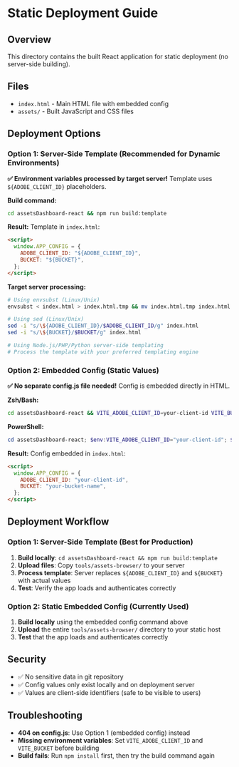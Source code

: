 # Static Deployment Guide

## Overview

This directory contains the built React application for static deployment (no server-side building).

## Files

- `index.html` - Main HTML file with embedded config
- `assets/` - Built JavaScript and CSS files

## Deployment Options

### Option 1: Server-Side Template (Recommended for Dynamic Environments)

**✅ Environment variables processed by target server!** Template uses `${ADOBE_CLIENT_ID}` placeholders.

**Build command:**

```bash
cd assetsDashboard-react && npm run build:template
```

**Result:** Template in `index.html`:

```html
<script>
  window.APP_CONFIG = {
    ADOBE_CLIENT_ID: "${ADOBE_CLIENT_ID}",
    BUCKET: "${BUCKET}",
  };
</script>
```

**Target server processing:**

```bash
# Using envsubst (Linux/Unix)
envsubst < index.html > index.html.tmp && mv index.html.tmp index.html

# Using sed (Linux/Unix)
sed -i "s/\${ADOBE_CLIENT_ID}/$ADOBE_CLIENT_ID/g" index.html
sed -i "s/\${BUCKET}/$BUCKET/g" index.html

# Using Node.js/PHP/Python server-side templating
# Process the template with your preferred templating engine
```

### Option 2: Embedded Config (Static Values)

**✅ No separate config.js file needed!** Config is embedded directly in HTML.

**Zsh/Bash:**

```bash
cd assetsDashboard-react && VITE_ADOBE_CLIENT_ID=your-client-id VITE_BUCKET=your-bucket-name npm run build:embed
```

**PowerShell:**

```powershell
cd assetsDashboard-react; $env:VITE_ADOBE_CLIENT_ID="your-client-id"; $env:VITE_BUCKET="your-bucket-name"; npm run build:embed
```

**Result:** Config embedded in `index.html`:

```html
<script>
  window.APP_CONFIG = {
    ADOBE_CLIENT_ID: "your-client-id",
    BUCKET: "your-bucket-name",
  };
</script>
```



## Deployment Workflow

### Option 1: Server-Side Template (Best for Production)

1. **Build locally**: `cd assetsDashboard-react && npm run build:template`
2. **Upload files**: Copy `tools/assets-browser/` to your server
3. **Process template**: Server replaces `${ADOBE_CLIENT_ID}` and `${BUCKET}` with actual values
4. **Test**: Verify the app loads and authenticates correctly

### Option 2: Static Embedded Config (Currently Used)

1. **Build locally** using the embedded config command above
2. **Upload** the entire `tools/assets-browser/` directory to your static host
3. **Test** that the app loads and authenticates correctly

## Security

- ✅ No sensitive data in git repository
- ✅ Config values only exist locally and on deployment server
- ✅ Values are client-side identifiers (safe to be visible to users)

## Troubleshooting

- **404 on config.js**: Use Option 1 (embedded config) instead
- **Missing environment variables**: Set `VITE_ADOBE_CLIENT_ID` and `VITE_BUCKET` before building
- **Build fails**: Run `npm install` first, then try the build command again
